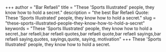 +++
author = "Bar Refaeli"
title = "These 'Sports Illustrated' people, they know how to hold a secret."
description = "the best Bar Refaeli Quote: These 'Sports Illustrated' people, they know how to hold a secret."
slug = "these-sports-illustrated-people-they-know-how-to-hold-a-secret"
keywords = "These 'Sports Illustrated' people, they know how to hold a secret.,bar refaeli,bar refaeli quotes,bar refaeli quote,bar refaeli sayings,bar refaeli saying,quotes, sayings,quote, saying, motivation"
+++
These 'Sports Illustrated' people, they know how to hold a secret.

